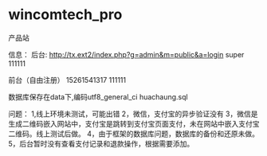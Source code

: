 # wincomtech_pro
产品站



信息：
后台: http://tx.ext2/index.php?g=admin&m=public&a=login
super   111111

前台（自由注册）
15261541317     111111

数据库保存在data下,编码utf8_general_ci
huachaung.sql



问题：
1,线上环境未测试，可能出错
2，微信，支付宝的异步验证没有
3，微信是生成二维码嵌入网站中，支付宝是跳转到支付宝页面支付，未在网站中嵌入支付宝二维码。线上测试后做。
4，由于框架的数据库问题，数据库的备份和还原未做。
5，后台暂时没有查看支付记录和退款操作，根据需要添加。